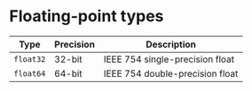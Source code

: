 # Floating-point types

| Type      | Precision | Description                      |
|-----------|-----------|----------------------------------|
| `float32` | 32-bit    | IEEE 754 single-precision float  |
| `float64` | 64-bit    | IEEE 754 double-precision float  |

